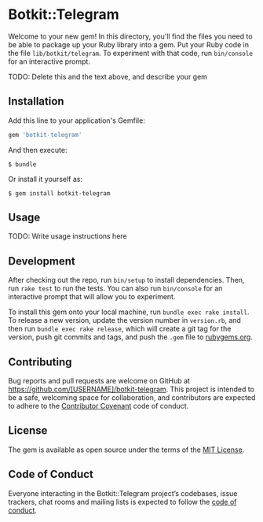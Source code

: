 # Botkit::Telegram

Welcome to your new gem! In this directory, you'll find the files you need to be able to package up your Ruby library into a gem. Put your Ruby code in the file `lib/botkit/telegram`. To experiment with that code, run `bin/console` for an interactive prompt.

TODO: Delete this and the text above, and describe your gem

## Installation

Add this line to your application's Gemfile:

```ruby
gem 'botkit-telegram'
```

And then execute:

    $ bundle

Or install it yourself as:

    $ gem install botkit-telegram

## Usage

TODO: Write usage instructions here

## Development

After checking out the repo, run `bin/setup` to install dependencies. Then, run `rake test` to run the tests. You can also run `bin/console` for an interactive prompt that will allow you to experiment.

To install this gem onto your local machine, run `bundle exec rake install`. To release a new version, update the version number in `version.rb`, and then run `bundle exec rake release`, which will create a git tag for the version, push git commits and tags, and push the `.gem` file to [rubygems.org](https://rubygems.org).

## Contributing

Bug reports and pull requests are welcome on GitHub at https://github.com/[USERNAME]/botkit-telegram. This project is intended to be a safe, welcoming space for collaboration, and contributors are expected to adhere to the [Contributor Covenant](http://contributor-covenant.org) code of conduct.

## License

The gem is available as open source under the terms of the [MIT License](https://opensource.org/licenses/MIT).

## Code of Conduct

Everyone interacting in the Botkit::Telegram project’s codebases, issue trackers, chat rooms and mailing lists is expected to follow the [code of conduct](https://github.com/[USERNAME]/botkit-telegram/blob/master/CODE_OF_CONDUCT.md).
